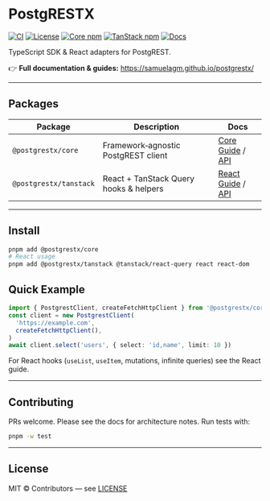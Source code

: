 # PostgRESTX

[![CI](https://github.com/samuelagm/postgrestx/actions/workflows/ci.yml/badge.svg)](https://github.com/samuelagm/postgrestx/actions/workflows/ci.yml) [![License](https://img.shields.io/github/license/samuelagm/postgrestx?style=flat-square)](https://github.com/samuelagm/postgrestx/blob/master/LICENSE) [![Core npm](https://img.shields.io/npm/v/@postgrestx/core?style=flat-square)](https://www.npmjs.com/package/@postgrestx/core) [![TanStack npm](https://img.shields.io/npm/v/@postgrestx/tanstack?style=flat-square)](https://www.npmjs.com/package/@postgrestx/tanstack) [![Docs](https://img.shields.io/badge/docs-vitepress-blue?style=flat-square)](https://samuelagm.github.io/postgrestx/)

TypeScript SDK & React adapters for PostgREST.

👉 **Full documentation & guides:** https://samuelagm.github.io/postgrestx/

---

## Packages

| Package                | Description                            | Docs                                                                                                                                   |
| ---------------------- | -------------------------------------- | -------------------------------------------------------------------------------------------------------------------------------------- |
| `@postgrestx/core`     | Framework‑agnostic PostgREST client    | [Core Guide](https://samuelagm.github.io/postgrestx/core) / [API](https://samuelagm.github.io/postgrestx/api/core/src/README)          |
| `@postgrestx/tanstack` | React + TanStack Query hooks & helpers | [React Guide](https://samuelagm.github.io/postgrestx/tanstack) / [API](https://samuelagm.github.io/postgrestx/api/tanstack/src/README) |

---

## Install

```bash
pnpm add @postgrestx/core
# React usage
pnpm add @postgrestx/tanstack @tanstack/react-query react react-dom
```

## Quick Example

```ts
import { PostgrestClient, createFetchHttpClient } from '@postgrestx/core'
const client = new PostgrestClient(
  'https://example.com',
  createFetchHttpClient(),
)
await client.select('users', { select: 'id,name', limit: 10 })
```

For React hooks (`useList`, `useItem`, mutations, infinite queries) see the React guide.

---

## Contributing

PRs welcome. Please see the docs for architecture notes. Run tests with:

```bash
pnpm -w test
```

---

## License

MIT © Contributors — see [LICENSE](./LICENSE)
